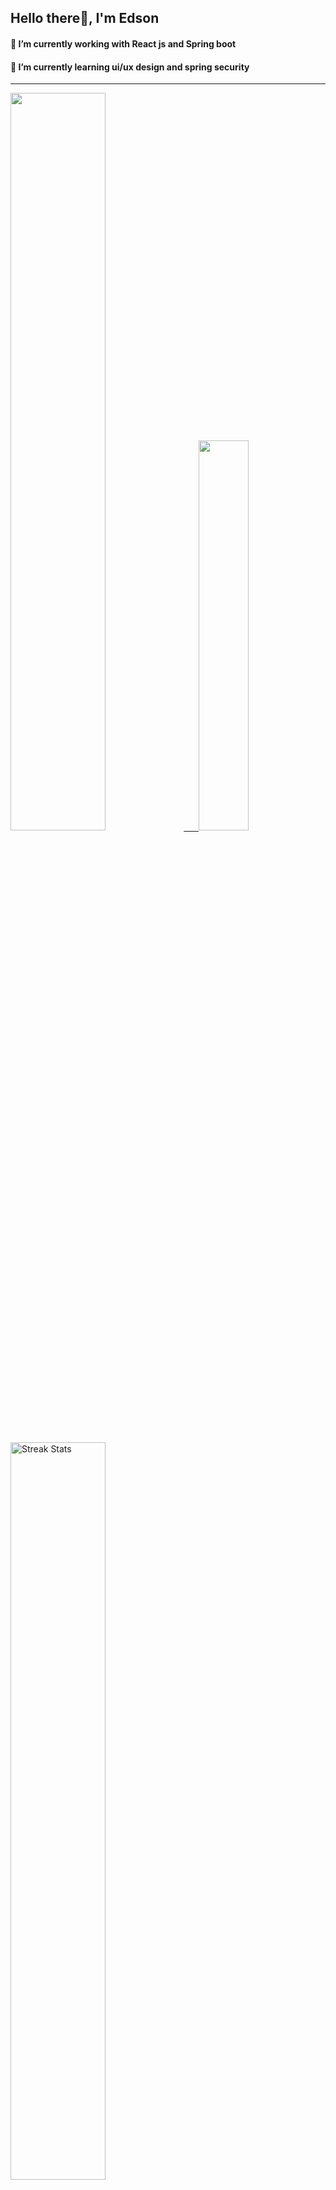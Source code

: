 
## Hello there👋, I'm Edson 

#### 🔭 I’m currently working with React js and Spring boot 
#### 🌱 I’m currently learning ui/ux design and spring security
---
    
  

 <p align="left">
  <a href="https://github.com/EdsonNhancale">
  <img width=55% src="https://github-readme-stats.vercel.app/api?username=EdsonNhancale&show_icons=true&theme=dracula&include_all_commits=true&count_private=true"/>&nbsp;&nbsp;&nbsp;&nbsp;&nbsp;
  <img  width=40% src="https://github-readme-stats.vercel.app/api/top-langs/?username=EdsonNhancale&layout=compact&langs_count=7&theme=dracula"/>
</p>

  <p align="left">
    <a href="https://github.com/EdsonNhancale"><img width=55% alt="Streak Stats" src="https://github-readme-streak-stats.herokuapp.com/?user=EdsonNhancale&theme=dracula"/></a>
   </p>

 
 <!--START_SECTION:waka-->

```txt
From: 16 November 2022 - To: 21 August 2023

Total Time: 576 hrs 24 mins

JavaScript        381 hrs 18 mins ████████████████▓░░░░░░░░   66.15 %
TypeScript        122 hrs 44 mins █████▒░░░░░░░░░░░░░░░░░░░   21.29 %
Dart              14 hrs 6 mins   ▓░░░░░░░░░░░░░░░░░░░░░░░░   02.45 %
JSON              13 hrs 33 mins  ▓░░░░░░░░░░░░░░░░░░░░░░░░   02.35 %
Other             9 hrs 33 mins   ▒░░░░░░░░░░░░░░░░░░░░░░░░   01.66 %
```

<!--END_SECTION:waka-->

<div> 
  <a href="www.linkedin.com/in/edson-nhancale-7849781a6" target="_blank"><img src="https://img.shields.io/badge/-LinkedIn-%230077B5?style=for-the-badge&logo=linkedin&logoColor=white" target="_blank"></a> 

</div>

